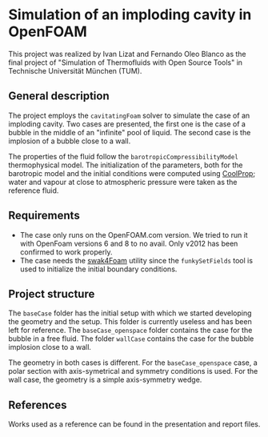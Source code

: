 # Simulation of an imploding cavity in OpenFOAM

This project was realized by Ivan Lizat and Fernando Oleo Blanco as the final project of "Simulation of Thermofluids with Open Source Tools" in Technische Universität München (TUM).

## General description

The project employs the `cavitatingFoam` solver to simulate the case of an imploding cavity. Two cases are presented, the first one is the case of a bubble in the middle of an "infinite" pool of liquid. The second case is the implosion of a bubble close to a wall.

The properties of the fluid follow the `barotropicCompressibilityModel` thermophysical model. The initialization of the parameters, both for the barotropic model and the initial conditions were computed using [CoolProp](http://www.coolprop.org/); water and vapour at close to atmospheric pressure were taken as the reference fluid.

## Requirements

- The case only runs on the OpenFOAM.com version. We tried to run it with OpenFoam versions 6 and 8 to no avail. Only v2012 has been confirmed to work properly.
- The case needs the [swak4Foam](http://www.coolprop.org/) utility since the `funkySetFields` tool is used to initialize the initial boundary conditions.

## Project structure

The `baseCase` folder has the initial setup with which we started developing the geometry and the setup. This folder is currently useless and has been left for reference. The `baseCase_openspace` folder contains the case for the bubble in a free fluid. The folder `wallCase` contains the case for the bubble implosion close to a wall.

The geometry in both cases is different. For the `baseCase_openspace` case, a polar section with axis-symetrical and symmetry conditions is used. For the wall case, the geometry is a simple axis-symmetry wedge.

## References

Works used as a reference can be found in the presentation and report files.
